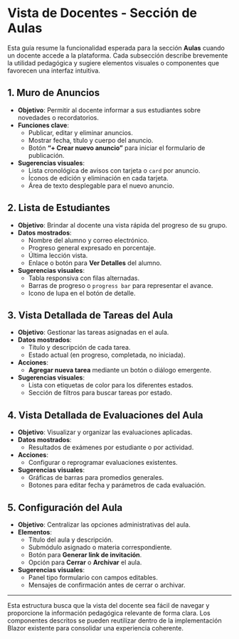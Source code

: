 # Vista de Docentes - Sección de Aulas

Esta guía resume la funcionalidad esperada para la sección **Aulas** cuando un docente accede a la plataforma. Cada subsección describe brevemente la utilidad pedagógica y sugiere elementos visuales o componentes que favorecen una interfaz intuitiva.

## 1. Muro de Anuncios

- **Objetivo**: Permitir al docente informar a sus estudiantes sobre novedades o recordatorios.
- **Funciones clave**:
  - Publicar, editar y eliminar anuncios.
  - Mostrar fecha, título y cuerpo del anuncio.
  - Botón **“+ Crear nuevo anuncio”** para iniciar el formulario de publicación.
- **Sugerencias visuales**:
  - Lista cronológica de avisos con tarjeta o `card` por anuncio.
  - Íconos de edición y eliminación en cada tarjeta.
  - Área de texto desplegable para el nuevo anuncio.

## 2. Lista de Estudiantes

- **Objetivo**: Brindar al docente una vista rápida del progreso de su grupo.
- **Datos mostrados**:
  - Nombre del alumno y correo electrónico.
  - Progreso general expresado en porcentaje.
  - Última lección vista.
  - Enlace o botón para **Ver Detalles** del alumno.
- **Sugerencias visuales**:
  - Tabla responsiva con filas alternadas.
  - Barras de progreso o `progress bar` para representar el avance.
  - Icono de lupa en el botón de detalle.

## 3. Vista Detallada de Tareas del Aula

- **Objetivo**: Gestionar las tareas asignadas en el aula.
- **Datos mostrados**:
  - Título y descripción de cada tarea.
  - Estado actual (en progreso, completada, no iniciada).
- **Acciones**:
  - **Agregar nueva tarea** mediante un botón o diálogo emergente.
- **Sugerencias visuales**:
  - Lista con etiquetas de color para los diferentes estados.
  - Sección de filtros para buscar tareas por estado.

## 4. Vista Detallada de Evaluaciones del Aula

- **Objetivo**: Visualizar y organizar las evaluaciones aplicadas.
- **Datos mostrados**:
  - Resultados de exámenes por estudiante o por actividad.
- **Acciones**:
  - Configurar o reprogramar evaluaciones existentes.
- **Sugerencias visuales**:
  - Gráficas de barras para promedios generales.
  - Botones para editar fecha y parámetros de cada evaluación.

## 5. Configuración del Aula

- **Objetivo**: Centralizar las opciones administrativas del aula.
- **Elementos**:
  - Título del aula y descripción.
  - Submódulo asignado o materia correspondiente.
  - Botón para **Generar link de invitación**.
  - Opción para **Cerrar** o **Archivar** el aula.
- **Sugerencias visuales**:
  - Panel tipo formulario con campos editables.
  - Mensajes de confirmación antes de cerrar o archivar.

---

Esta estructura busca que la vista del docente sea fácil de navegar y proporcione la información pedagógica relevante de forma clara. Los componentes descritos se pueden reutilizar dentro de la implementación Blazor existente para consolidar una experiencia coherente.

